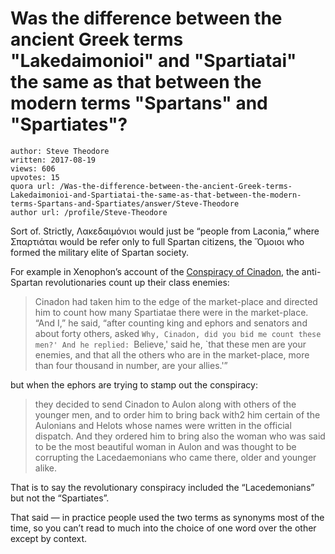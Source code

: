 # Was the difference between the ancient Greek terms "Lakedaimonioi" and "Spartiatai" the same as that between the modern terms "Spartans" and "Spartiates"?

	author: Steve Theodore
	written: 2017-08-19
	views: 606
	upvotes: 15
	quora url: /Was-the-difference-between-the-ancient-Greek-terms-Lakedaimonioi-and-Spartiatai-the-same-as-that-between-the-modern-terms-Spartans-and-Spartiates/answer/Steve-Theodore
	author url: /profile/Steve-Theodore


Sort of. Strictly, Λακεδαιμόνιοι would just be “people from Laconia,” where Σπαρτιάται would be refer only to full Spartan citizens, the Ὅμοιοι who formed the military elite of Spartan society.

For example in Xenophon’s account of the [Conspiracy of Cinadon](https://en.wikipedia.org/wiki/Conspiracy_of_Cinadon), the anti-Spartan revolutionaries count up their class enemies:

> Cinadon had taken him to the edge of the market-place and directed him to count how many Spartiatae there were in the market-place. “And I,” he said, “after counting king and ephors and senators and about forty others, asked `Why, Cinadon, did you bid me count these men?' And he replied: `Believe,' said he, `that these men are your enemies, and that all the others who are in the market-place, more than four thousand in number, are your allies.'”

but when the ephors are trying to stamp out the conspiracy:

> they decided to send Cinadon to Aulon along with others of the younger men, and to order him to bring back with2 him certain of the Aulonians and Helots whose names were written in the official dispatch. And they ordered him to bring also the woman who was said to be the most beautiful woman in Aulon and was thought to be corrupting the Lacedaemonians who came there, older and younger alike.

That is to say the revolutionary conspiracy included the “Lacedemonians” but not the “Spartiates”.

That said — in practice people used the two terms as synonyms most of the time, so you can’t read to much into the choice of one word over the other except by context.

